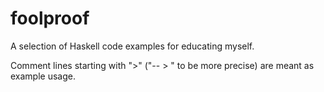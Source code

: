 foolproof
=========

A selection of Haskell code examples for educating myself.

Comment lines starting with ">" ("-- > " to be more precise) are meant as example usage.